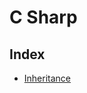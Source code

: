 # C Sharp

## Index

- [Inheritance](Inheritance/driver.cs)

<!-- @snehil891 fill this section refer Go/README.md -->